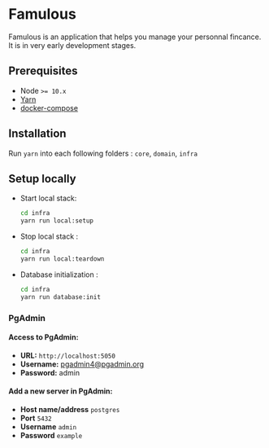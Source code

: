 # Famulous

Famulous is an application that helps you manage your personnal fincance. It is in very early development stages.

## Prerequisites

- Node `>= 10.x`
- [Yarn](https://classic.yarnpkg.com/en/docs/install/#mac-stable)
- [docker-compose](https://docs.docker.com/compose/install/)

## Installation

Run `yarn` into each following folders : `core`, `domain`, `infra`

## Setup locally

- Start local stack:

  ```sh
  cd infra
  yarn run local:setup
  ```

- Stop local stack :

  ```sh
  cd infra
  yarn run local:teardown
  ```

- Database initialization :

  ```sh
  cd infra
  yarn run database:init
  ```

### PgAdmin

#### Access to PgAdmin:

- **URL:** `http://localhost:5050`
- **Username:** pgadmin4@pgadmin.org
- **Password:** admin

#### Add a new server in PgAdmin:

- **Host name/address** `postgres`
- **Port** `5432`
- **Username** `admin`
- **Password** `example`
